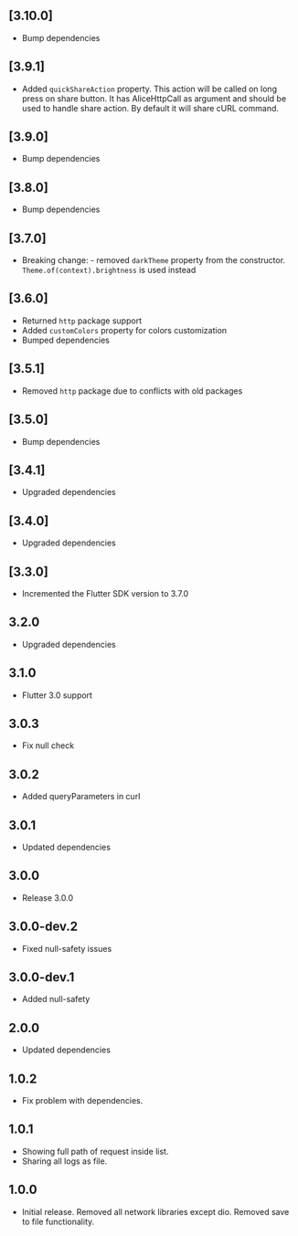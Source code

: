 ## [3.10.0]
- Bump dependencies

## [3.9.1]
- Added `quickShareAction` property. This action will be called on long press on share button. It has AliceHttpCall as argument and should be used to handle share action. By default it will share cURL command.

## [3.9.0]
- Bump dependencies

## [3.8.0]
- Bump dependencies

## [3.7.0]
- Breaking change: - removed `darkTheme` property from the constructor. `Theme.of(context).brightness` is used instead

## [3.6.0]
- Returned `http` package support
- Added `customColors` property for colors customization
- Bumped dependencies

## [3.5.1]
- Removed `http` package due to conflicts with old packages

## [3.5.0]
- Bump dependencies

## [3.4.1]
- Upgraded dependencies

## [3.4.0]
- Upgraded dependencies

## [3.3.0]
- Incremented the Flutter SDK version to 3.7.0

## 3.2.0

* Upgraded dependencies

## 3.1.0

* Flutter 3.0 support

## 3.0.3

* Fix null check

## 3.0.2

* Added queryParameters in curl

## 3.0.1

* Updated dependencies

## 3.0.0

* Release 3.0.0

## 3.0.0-dev.2

* Fixed null-safety issues

## 3.0.0-dev.1

* Added null-safety

## 2.0.0

* Updated dependencies

## 1.0.2

* Fix problem with dependencies.

## 1.0.1

* Showing full path of request inside list.
* Sharing all logs as file.

## 1.0.0

* Initial release. Removed all network libraries except dio. Removed save to file functionality.
